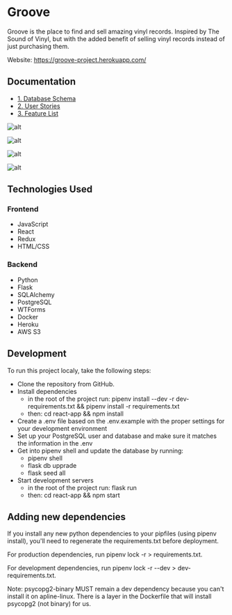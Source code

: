 # Groove

Groove is the place to find and sell amazing vinyl records. Inspired by The Sound of Vinyl, but with the added benefit of selling vinyl records instead of just purchasing them.

Website: https://groove-project.herokuapp.com/

## Documentation
  * [1. Database Schema](https://github.com/VladimirRadovanovic/groove-project/wiki/Database-Schema)
  * [2. User Stories](https://github.com/VladimirRadovanovic/groove-project/wiki/User-Stories)
  * [3. Feature List](https://github.com/VladimirRadovanovic/groove-project/wiki/Feature-List)

![alt](https://imgur.com/CwEuDnU.png)

![alt](https://imgur.com/8jKQFVK.png)

![alt](https://imgur.com/IgqkIde.png)

![alt](https://imgur.com/3s41OFc.png)

## Technologies Used

### Frontend
   * JavaScript
   * React
   * Redux
   * HTML/CSS
### Backend
   * Python
   * Flask
   * SQLAlchemy
   * PostgreSQL
   * WTForms
   * Docker
   * Heroku
   * AWS S3

## Development

To run this project localy, take the following steps:

   * Clone the repository from GitHub.
   * Install dependencies
     - in the root of the project run: pipenv install --dev -r dev-requirements.txt && pipenv install -r requirements.txt
     - then: cd react-app && npm install
   * Create a .env file based on the .env.example with the proper settings for your development environment
   * Set up your PostgreSQL user and database and make sure it matches the information in the .env
   * Get into pipenv shell and update the database by running:
     - pipenv shell
     - flask db upprade
     - flask seed all
   * Start development servers
     - in the root of the project run: flask run
     - then: cd react-app && npm start
      
## Adding new dependencies

If you install any new python dependencies to your pipfiles (using pipenv install), you'll need to regenerate the requirements.txt before deployment.

For production dependencies, run pipenv lock -r > requirements.txt.

For development dependencies, run pipenv lock -r --dev > dev-requirements.txt.

Note: psycopg2-binary MUST remain a dev dependency because you can't install it on apline-linux. There is a layer in the Dockerfile that will install psycopg2 (not binary) for us.
